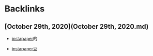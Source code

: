 
# Backlinks
## [October 29th, 2020](October 29th, 2020.md)
-  [instapaper](instapaper.md)的

- [instapaper](instapaper.md)豆

